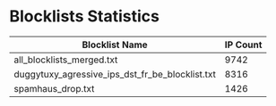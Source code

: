 # Blocklists Statistics
| Blocklist Name | IP Count |
|----|----|
| all_blocklists_merged.txt | 9742 |
| duggytuxy_agressive_ips_dst_fr_be_blocklist.txt | 8316 |
| spamhaus_drop.txt | 1426 |
